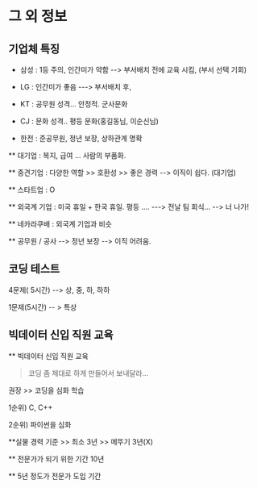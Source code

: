 # 그 외 정보 



## 기업체 특징 

- 삼성 : 1등 주의, 인간미가 약함 --> 부서배치 전에 교육 시킴, (부서 선택 기회)

- LG : 인간미가 좋음 ---> 부서배치 후, 

- KT : 공무원 성격... 안정적. 군사문화 

- CJ : 문화 성격.. 평등 문화(홍길동님, 이순신님)

- 한전 : 준공무원, 정년 보장, 상하관계 명확 

  

** 대기업 : 복지, 급여 ... 사람의 부품화. 

** 중견기업 : 다양한 역할 >> 호환성 >> 좋은 경력  --> 이직이 쉽다. (대기업)

** 스타트업 : O 

** 외국계 기업 : 미국 휴일 + 한국 휴일. 평등 .... ---> 전날 팀 회식... --> 너 나가! 

** 네카라쿠배 : 외국계 기업과 비슷 

** 공무원 / 공사 --> 정년 보장 --> 이직 어려움. 



## 코딩 테스트 

4문제( 5시간) --> 상, 중, 하, 하하 

1문제(5시간) -- > 특상 



## 빅데이터 신입 직원 교육 

** 빅데이터 신입 직원 교육 

> 코딩 좀 제대로 하게 만들어서 보내달라... 

권장 >> 코딩을 심화 학습 

1순위) C, C++ 

2순위) 파이썬을 심화 



**실물 경력 기준 >> 최소 3년 >> 메뚜기  3년(X)

** 전문가가 되기 위한 기간 10년 

** 5년 정도가 전문가 도입 기간